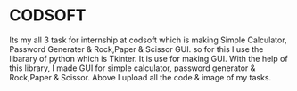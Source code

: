 # CODSOFT
Its my all 3 task for internship at codsoft which is making Simple Calculator, Password Generater & Rock,Paper & Scissor GUI. 
so for this I use the libarary of python which is Tkinter. 
It is use for making GUI.
With the help of this library, I made GUI for simple calculator, password generator & Rock,Paper & Scissor.
Above I upload all the code & image of my tasks.
